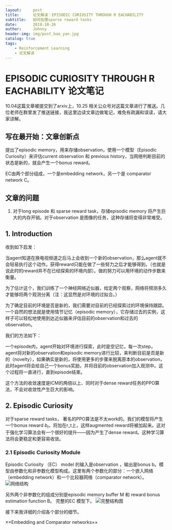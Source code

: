 ```yaml
---
layout:     post
title:      论文解读：EPISODIC CURIOSITY THROUGH R EACHABILITY
subtitle:   如何处理sparse reward tasks
date:       2018-10-26
author:     Johnny
header-img: img/post_bao_yan.jpg
catalog: true
tags:
    - Reinforcement Learning
    - 论文解读
---
```


# EPISODIC CURIOSITY THROUGH R EACHABILITY 论文笔记

10.04这篇文章被提交到了arxiv上，10.25 相关公众号对这篇文章进行了推送。几位老师在群里发了推送链接，我这里边读文章边做笔记，难免有疏漏和误读，请大家谅解。


## 写在最开始：文章创新点

提出了episodic memory，用来存储observation，使用一个模型（Episodic Curiosity）来评估current observation 和 previous history，当网络判断目前的状态是新的，就会产生一个bonus reward。

EC由两个部分组成，一个是embedding network，另一个是 comparator network C。
## 文章的问题

1. 对于long episode 和 sparse reward task，存储episodic memory 将产生巨大的内存开销。对于observation 是图像的任务，这种存储将变得非常难受。

## 1. Introduction 

收到如下启发：

当agent知道在换电视频道之后马上会收到一个新的observation，那么agent就不会轻易执行这个动作。获得reward只能在做了一些努力之后才能够得到。（也就是说此时的reward并不在已经探索的环境内部）。做的努力可以用环境的动作步数来衡量。

为了估计这个，我们训练了一个神经网络近似器，给定两个观察，网络将预测多久才能够将两个观测分离（注：这显然是对环境的过拟合。）

为了确定目前的环境是否是新的，我们需要对目前的已经探索过的环境保持跟踪。一个自然的想法就是使用情节记忆（episodic memory），它存储过去的实例，这样子可以轻松地使用到达近似器来评估目前的observation和过去的observation。


我们的方法如下：

一个episode内，agent开始对环境进行探索，此时是空记忆，每一次step，agent将对新的observation和episodic memory进行比较，来判断目前是否是新的（novelty），如果确实是新的，将使用更多的步骤来脱离原本的observation，此时agent将会给自己一个bonus奖励，并将目前的observation加入观测中。这个过程将一直进行，直到episode结束。

这个方法的收敛速度是ICM的两倍以上、同时对于dense reward任务的PPO算法，不会对收敛性产生巨大的影响。

## 2. Episodic Curiosity

对于sparse reward tasks， 著名的PPO算法是不太work的。我们的模型将产生一个bonus reward $b_t$，将加在r_t上，这样augmented reward将被加起来。这对于强化学习算法会有一个很好的提升——因为产生了dense reward。这种学习算法将会更稳定和更容易收敛。


### 2.1 Episodic Curiosity Module

Episodic Curiosity （EC） model 的输入是observation ，输出是bonus b。模型由参数化和非参数化模型构成。这里有两个参数化的部分：一个嵌入网络（embedding network）和一个比较器网络（comparator network）。
![网络结构](https://s1.ax1x.com/2018/10/26/iyhRCn.png)

另外两个非参数化的组成分别是episodic memory buffer M 和 reward bonus estimation function B。
完整的EC 模型下。
![完整结构图](https://s1.ax1x.com/2018/10/26/iyhLCR.png)

接下来我详细的介绍各个部分的细节。

××Embedding and Comparator networks××




